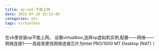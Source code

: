```yaml
---
title: xp-nat-不能上网
date: 2015-07-29 15:13:48
categories: etc
tags: virtualbox
---
```


在vb里安装xp不能上网。
设置virtualbox,选择xp虚拟机实例,配置——网络——网络连接1——高级里更改网络连接芯片为Intel PRO/1000 MT Desktop (NAT)！
